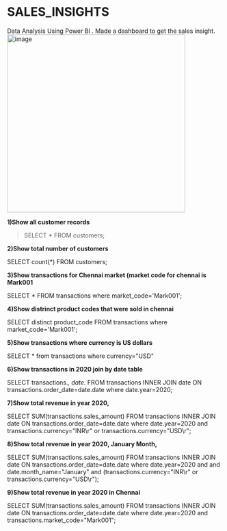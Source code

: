 # SALES_INSIGHTS
Data Analysis Using Power BI . Made a dashboard to get the sales insight.
<img width="416" alt="image" src="https://user-images.githubusercontent.com/88205480/185393344-b1348b90-1d3c-47c2-b396-2a005a8535e7.png">



**1)Show all customer records**

> SELECT * FROM customers;

**2)Show total number of customers**

SELECT count(*) FROM customers;

**3)Show transactions for Chennai market (market code for chennai is Mark001**

SELECT * FROM transactions where market_code='Mark001';

**4)Show distrinct product codes that were sold in chennai**

SELECT distinct product_code FROM transactions where market_code='Mark001';

**5)Show transactions where currency is US dollars**

SELECT * from transactions where currency="USD"

**6)Show transactions in 2020 join by date table**

SELECT transactions.*, date.* FROM transactions INNER JOIN date ON transactions.order_date=date.date where date.year=2020;

**7)Show total revenue in year 2020,**

SELECT SUM(transactions.sales_amount) FROM transactions INNER JOIN date ON transactions.order_date=date.date where date.year=2020 and transactions.currency="INR\r" or transactions.currency="USD\r";

**8)Show total revenue in year 2020, January Month,**

SELECT SUM(transactions.sales_amount) FROM transactions INNER JOIN date ON transactions.order_date=date.date where date.year=2020 and and date.month_name="January" and (transactions.currency="INR\r" or transactions.currency="USD\r");

**9)Show total revenue in year 2020 in Chennai**

SELECT SUM(transactions.sales_amount) FROM transactions INNER JOIN date ON transactions.order_date=date.date where date.year=2020 and transactions.market_code="Mark001";
